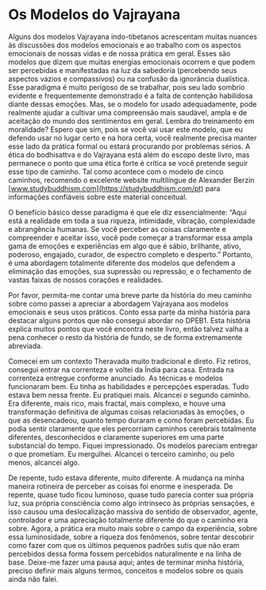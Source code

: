 # Os Modelos do Vajrayana

Alguns dos modelos Vajrayana indo-tibetanos acrescentam muitas nuances às discussões dos modelos emocionais e ao trabalho com os aspectos emocionais de nossas vidas e de nossa prática em geral. Esses são modelos que dizem que muitas energias emocionais ocorrem e que podem ser percebidas e manifestadas na luz da sabedoria (percebendo seus aspectos vazios e compassivos) ou na confusão da ignorância dualística. Esse paradigma é muito perigoso de se trabalhar, pois seu lado sombrio evidente e frequentemente demonstrado é a falta de contenção habilidosa diante dessas emoções. Mas, se o modelo for usado adequadamente, pode realmente ajudar a cultivar uma compreensão mais saudável, ampla e de aceitação do mundo dos sentimentos em geral. Lembra do treinamento em moralidade? Espero que sim, pois se você vai usar este modelo, que eu defendo usar no lugar certo e na hora certa, você realmente precisa manter esse lado da prática formal ou estará procurando por problemas sérios. A ética do bodhisattva e do Vajrayana está além do escopo deste livro, mas permanece o ponto que uma ética forte é crítica se você pretende seguir esse tipo de caminho. Tal como acontece com o modelo de cinco caminhos, recomendo o excelente website multilíngue de Alexander Berzin [www.studybuddhism.com](https://studybuddhism.com/pt) para informações confiáveis ​​sobre este material conceitual.

O benefício básico desse paradigma é que ele diz essencialmente: “Aqui está a realidade em toda a sua riqueza, intimidade, vibração, complexidade e abrangência humanas. Se você perceber as coisas claramente e compreender e aceitar isso, você pode começar a transformar essa ampla gama de emoções e experiências em algo que é sábio, brilhante, ativo, poderoso, engajado, curador, de espectro completo e desperto.” Portanto, é uma abordagem totalmente diferente dos modelos que defendem a eliminação das emoções, sua supressão ou repressão, e o fechamento de vastas faixas de nossos corações e realidades.

Por favor, permita-me contar uma breve parte da história do meu caminho sobre como passei a apreciar a abordagem Vajrayana aos modelos emocionais e seus usos práticos. Conto essa parte da minha história para destacar alguns pontos que não consegui abordar no DPEB1. Esta história explica muitos pontos que você encontra neste livro, então talvez valha a pena conhecer o resto da história de fundo, se de forma extremamente abreviada.

Comecei em um contexto Theravada muito tradicional e direto. Fiz retiros, consegui entrar na correnteza e voltei da Índia para casa. Entrada na correnteza entregue conforme anunciado. As técnicas e modelos funcionaram bem. Eu tinha as habilidades e percepções esperadas. Tudo estava bem nessa frente. Eu pratiquei mais. Alcancei o segundo caminho. Era diferente, mais rico, mais fractal, mais complexo, e houve uma transformação definitiva de algumas coisas relacionadas às emoções, o que as desencadeou, quanto tempo duraram e como foram percebidas. Eu podia sentir claramente que eles percorriam caminhos cerebrais totalmente diferentes, desconhecidos e claramente superiores em uma parte substancial do tempo. Fiquei impressionado. Os modelos pareciam entregar o que prometiam. Eu mergulhei. Alcancei o terceiro caminho, ou pelo menos, alcancei algo.

De repente, tudo estava diferente, muito diferente. A mudança na minha maneira rotineira de perceber as coisas foi enorme e inesperada. De repente, quase tudo ficou luminoso, quase tudo parecia conter sua própria luz, sua própria consciência como algo intrínseco às próprias sensações, e isso causou uma deslocalização massiva do sentido de observador, agente, controlador e uma apreciação totalmente diferente do que o caminho era sobre. Agora, a prática era muito mais sobre o campo da experiência, sobre essa luminosidade, sobre a riqueza dos fenômenos, sobre tentar descobrir como fazer com que os últimos pequenos padrões sutis que não eram percebidos dessa forma fossem percebidos naturalmente e na linha de base. Deixe-me fazer uma pausa aqui; antes de terminar minha história, preciso definir mais alguns termos, conceitos e modelos sobre os quais ainda não falei.
